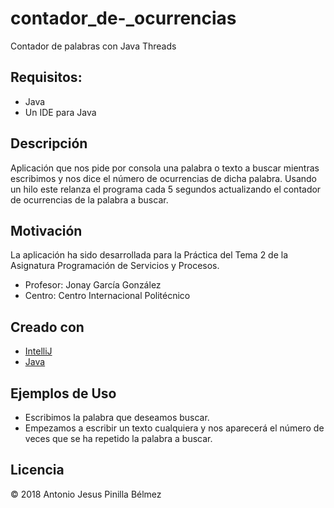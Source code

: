 # contador_de-_ocurrencias
Contador de palabras con Java Threads

## Requisitos:
- Java
- Un IDE para Java


## Descripción

Aplicación que nos pide por consola una palabra o texto a buscar mientras escribimos y nos dice el número de ocurrencias de dicha
palabra. Usando un hilo este relanza el programa cada 5 segundos actualizando el contador de ocurrencias de la palabra a buscar.

## Motivación

La aplicación ha sido desarrollada para la Práctica del Tema 2 de la Asignatura Programación de Servicios y Procesos.
- Profesor: Jonay García González
- Centro: Centro Internacional Politécnico

## Creado con
- [IntelliJ](https://www.jetbrains.com/idea/)
- [Java](https://www.java.com/es/download/)


## Ejemplos de Uso

- Escribimos la palabra que deseamos buscar.
- Empezamos a escribir un texto cualquiera y nos aparecerá el número de veces que se ha repetido la palabra a buscar.


## Licencia
:copyright: 2018 Antonio Jesus Pinilla Bélmez
